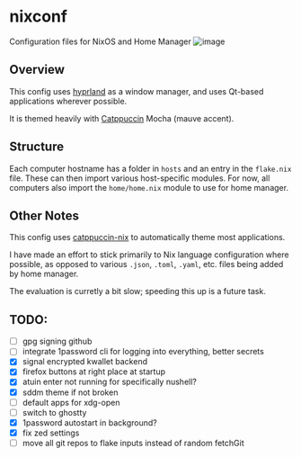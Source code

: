 # nixconf

Configuration files for NixOS and Home Manager
![image](https://github.com/user-attachments/assets/7e27dec8-1485-4878-88d9-a9dbe81463a1)

## Overview

This config uses [hyprland](https://hyprland.org/) as a window manager, and uses Qt-based applications wherever possible.

It is themed heavily with [Catppuccin](https://catppuccin.com/) Mocha (mauve accent).

## Structure

Each computer hostname has a folder in `hosts` and an entry in the `flake.nix` file. These can then import various host-specific modules.
For now, all computers also import the `home/home.nix` module to use for home manager.

## Other Notes

This config uses [catppuccin-nix](https://github.com/catppuccin/nix) to automatically theme most applications.

I have made an effort to stick primarily to Nix language configuration where possible, as opposed to various `.json`, `.toml`, `.yaml`, etc. files being added by home manager.

The evaluation is curretly a bit slow; speeding this up is a future task.

## TODO:

- [ ] gpg signing github
- [ ] integrate 1password cli for logging into everything, better secrets
- [x] signal encrypted kwallet backend
- [x] firefox buttons at right place at startup
- [x] atuin enter not running for specifically nushell?
- [x] sddm theme if not broken
- [ ] default apps for xdg-open
- [ ] switch to ghostty
- [x] 1password autostart in background?
- [x] fix zed settings
- [ ] move all git repos to flake inputs instead of random fetchGit